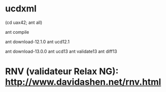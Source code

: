 # ucdxml

(cd uax42; ant all)

ant compile

ant download-12.1.0
ant ucd12.1

ant download-13.0.0
ant ucd13
ant validate13
ant diff13

# RNV (validateur Relax NG): http://www.davidashen.net/rnv.html
